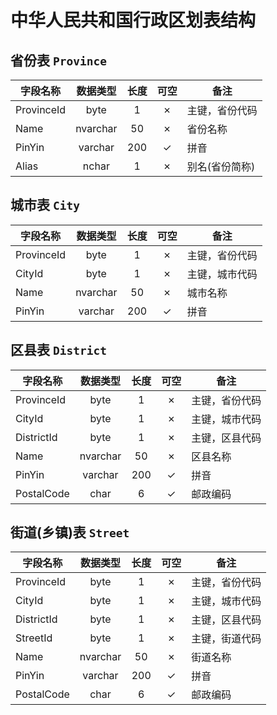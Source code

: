 # 中华人民共和国行政区划表结构

## 省份表 `Province`

字段名称 | 数据类型 | 长度 | 可空 | 备注
------- |:-------:|:---:|:---:| ----
ProvinceId  | byte      | 1     | ✗ | 主键，省份代码
Name        | nvarchar  | 50    | ✗ | 省份名称
PinYin      | varchar   | 200   | ✓ | 拼音
Alias       | nchar     | 1     | ✗ | 别名(省份简称)


## 城市表 `City`

字段名称 | 数据类型 | 长度 | 可空 | 备注
------- |:-------:|:---:|:---:| ----
ProvinceId  | byte      | 1     | ✗ | 主键，省份代码
CityId      | byte      | 1     | ✗ | 主键，城市代码
Name        | nvarchar  | 50    | ✗ | 城市名称
PinYin      | varchar   | 200   | ✓ | 拼音


## 区县表 `District`

字段名称 | 数据类型 | 长度 | 可空 | 备注
------- |:-------:|:---:|:---:| ----
ProvinceId  | byte      | 1     | ✗ | 主键，省份代码
CityId      | byte      | 1     | ✗ | 主键，城市代码
DistrictId  | byte      | 1     | ✗ | 主键，区县代码
Name        | nvarchar  | 50    | ✗ | 区县名称
PinYin      | varchar   | 200   | ✓ | 拼音
PostalCode  | char      | 6     | ✓ | 邮政编码


## 街道(乡镇)表 `Street`

字段名称 | 数据类型 | 长度 | 可空 | 备注
------- |:-------:|:---:|:---:| ----
ProvinceId  | byte      | 1     | ✗ | 主键，省份代码
CityId      | byte      | 1     | ✗ | 主键，城市代码
DistrictId  | byte      | 1     | ✗ | 主键，区县代码
StreetId    | byte      | 1     | ✗ | 主键，街道代码
Name        | nvarchar  | 50    | ✗ | 街道名称
PinYin      | varchar   | 200   | ✓ | 拼音
PostalCode  | char      | 6     | ✓ | 邮政编码
